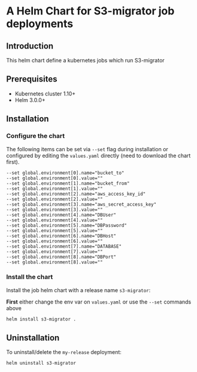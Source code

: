 # A Helm Chart for S3-migrator job deployments

## Introduction

This helm chart define a kubernetes jobs which run S3-migrator

## Prerequisites

- Kubernetes cluster 1.10+
- Helm 3.0.0+

## Installation

### Configure the chart

The following items can be set via `--set` flag during installation or configured by editing the `values.yaml` directly (need to download the chart first).

```
--set global.environment[0].name="bucket_to"
--set global.environment[0].value=""
--set global.environment[1].name="bucket_from"
--set global.environment[1].value=""
--set global.environment[2].name="aws_access_key_id"
--set global.environment[2].value=""
--set global.environment[3].name="aws_secret_access_key"
--set global.environment[3].value=""
--set global.environment[4].name="DBUser"
--set global.environment[4].value=""
--set global.environment[5].name="DBPassword"
--set global.environment[5].value=""
--set global.environment[6].name="DBHost"
--set global.environment[6].value=""
--set global.environment[7].name="DATABASE"
--set global.environment[7].value=""
--set global.environment[8].name="DBPort"
--set global.environment[8].value=""
```

### Install the chart

Install the job helm chart with a release name `s3-migrator`:

**First** either change the env var on `values.yaml` or use the `--set`
commands above

```bash
helm install s3-migrator .
```

## Uninstallation

To uninstall/delete the `my-release` deployment:

```bash
helm uninstall s3-migrator
```
